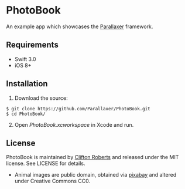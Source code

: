 # PhotoBook
An example app which showcases the [Parallaxer](https://github.com/Parallaxer/Parallaxer) framework.

## Requirements
- Swift 3.0
- iOS 8+

## Installation

1) Download the source:
```
$ git clone https://github.com/Parallaxer/PhotoBook.git
$ cd PhotoBook/
```

2) Open *PhotoBook.xcworkspace* in Xcode and run.

## License

PhotoBook is maintained by [Clifton Roberts](mailto:clifton.roberts@me.com) and released
under the MIT license. See LICENSE for details.

- Animal images are public domain, obtained via [pixabay](https://pixabay.com/) and altered
under Creative Commons CC0.
